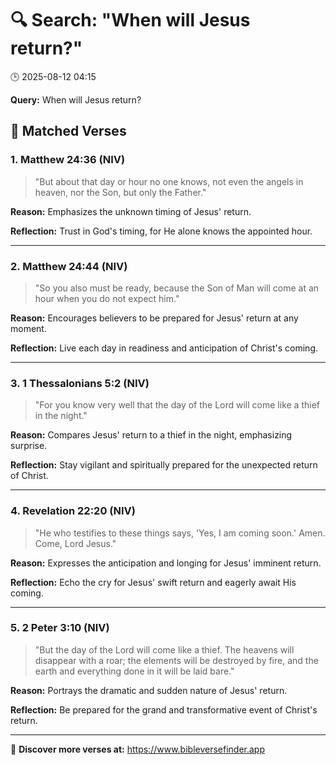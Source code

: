 # 🔍 Search: "When will Jesus return?"
🕒 2025-08-12 04:15

**Query:** When will Jesus return?

## 📖 Matched Verses

### 1. Matthew 24:36 (NIV)
> "But about that day or hour no one knows, not even the angels in heaven, nor the Son, but only the Father."

**Reason:** Emphasizes the unknown timing of Jesus' return.

**Reflection:** Trust in God's timing, for He alone knows the appointed hour.

---

### 2. Matthew 24:44 (NIV)
> "So you also must be ready, because the Son of Man will come at an hour when you do not expect him."

**Reason:** Encourages believers to be prepared for Jesus' return at any moment.

**Reflection:** Live each day in readiness and anticipation of Christ's coming.

---

### 3. 1 Thessalonians 5:2 (NIV)
> "For you know very well that the day of the Lord will come like a thief in the night."

**Reason:** Compares Jesus' return to a thief in the night, emphasizing surprise.

**Reflection:** Stay vigilant and spiritually prepared for the unexpected return of Christ.

---

### 4. Revelation 22:20 (NIV)
> "He who testifies to these things says, 'Yes, I am coming soon.' Amen. Come, Lord Jesus."

**Reason:** Expresses the anticipation and longing for Jesus' imminent return.

**Reflection:** Echo the cry for Jesus' swift return and eagerly await His coming.

---

### 5. 2 Peter 3:10 (NIV)
> "But the day of the Lord will come like a thief. The heavens will disappear with a roar; the elements will be destroyed by fire, and the earth and everything done in it will be laid bare."

**Reason:** Portrays the dramatic and sudden nature of Jesus' return.

**Reflection:** Be prepared for the grand and transformative event of Christ's return.

---

🔗 **Discover more verses at:** https://www.bibleversefinder.app
